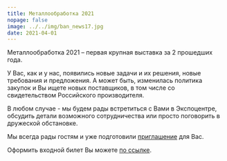 ```yaml
---
title: Металлообработка 2021
nopage: false
image: ../../img/ban_news17.jpg
date: 2021-04-01
---
```


Металлообработка 2021 – первая крупная выставка за 2 прошедших года.
 
У Вас, как и у нас, появились новые задачи и их решения, новые требования и предложения. А может быть, изменилась политика закупок и Вы ищете новых поставщиков, в том числе со свидетельством Российского производителя.

В любом случае - мы будем рады встретиться с Вами в Экспоцентре, обсудить детали возможного сотрудничества или просто поговорить в дружеской обстановке.

Мы всегда рады гостям и уже подготовили [приглашение](/uploads/me_msk_2021.pdf) для Вас.

Оформить входной билет Вы можете [по ссылке](https://www.metobr-expo.ru/ru/visitors/ticket/).